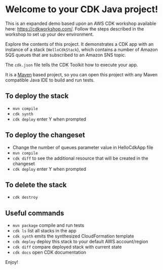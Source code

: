 # Welcome to your CDK Java project!

This is an expanded demo based upon an AWS CDK workshop available here: https://cdkworkshop.com/. Follow the steps described in the workshop to set up your dev environment.

Explore the contents of this project. It demonstrates a CDK app with an instance of a stack (`HelloCdkStack`), which contains a number of Amazon SQS queues that are subscribed to an Amazon SNS topic.

The `cdk.json` file tells the CDK Toolkit how to execute your app.

It is a [Maven](https://maven.apache.org/) based project, so you can open this project with any Maven compatible Java IDE to build and run tests.

## To deploy the stack
* `mvn compile`
* `cdk synth`
* `cdk deploy`      enter Y when prompted

## To deploy the changeset
* Change the number of queues parameter value in HelloCdkApp file
* `mvn compile`
* `cdk diff`        to see the additional resource that will be created in the changeset  
* `cdk deploy`      enter Y when prompted

## To delete the stack
* `cdk destroy`

## Useful commands
 * `mvn package`    compile and run tests
 * `cdk ls`         list all stacks in the app
 * `cdk synth`      emits the synthesized CloudFormation template
 * `cdk deploy`     deploy this stack to your default AWS account/region
 * `cdk diff`       compare deployed stack with current state
 * `cdk docs`       open CDK documentation

Enjoy!